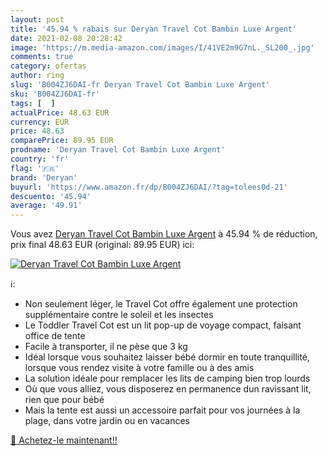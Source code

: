 ```yaml
---
layout: post
title: '45.94 % rabais sur Deryan Travel Cot Bambin Luxe Argent'
date: 2021-02-08 20:28:42
image: 'https://m.media-amazon.com/images/I/41VE2m9G7nL._SL200_.jpg'
comments: true
category: ofertas
author: ring
slug: 'B004ZJ6DAI-fr Deryan Travel Cot Bambin Luxe Argent'
sku: 'B004ZJ6DAI-fr'
tags: [  ]
actualPrice: 48.63 EUR
currency: EUR
price: 48.63
comparePrice: 89.95 EUR
prodname: 'Deryan Travel Cot Bambin Luxe Argent'
country: 'fr'
flag: '🇫🇷'
brand: 'Deryan'
buyurl: 'https://www.amazon.fr/dp/B004ZJ6DAI/?tag=tolees0d-21'
descuento: '45.94'
average: '49.91'
---
```


Vous avez [Deryan Travel Cot Bambin Luxe Argent](https://www.amazon.fr/dp/B004ZJ6DAI/?tag=tolees0d-21)  à  45.94 % de réduction, prix final  48.63 EUR (original: 89.95 EUR) ici:

[![Deryan Travel Cot Bambin Luxe Argent](https://m.media-amazon.com/images/I/41VE2m9G7nL._SL200_.jpg)](https://www.amazon.fr/dp/B004ZJ6DAI/?tag=tolees0d-21)

ℹ️:

- Non seulement léger, le Travel Cot offre également une protection supplémentaire contre le soleil et les insectes
- Le Toddler Travel Cot est un lit pop-up de voyage compact, faisant office de tente
- Facile à transporter, il ne pèse que 3 kg
- Idéal lorsque vous souhaitez laisser bébé dormir en toute tranquillité, lorsque vous rendez visite à votre famille ou à des amis
- La solution idéale pour remplacer les lits de camping bien trop lourds
- Où que vous alliez, vous disposerez en permanence dun ravissant lit, rien que pour bébé
- Mais la tente est aussi un accessoire parfait pour vos journées à la plage, dans votre jardin ou en vacances

[🛒 Achetez-le maintenant!!](https://www.amazon.fr/dp/B004ZJ6DAI/?tag=tolees0d-21)
